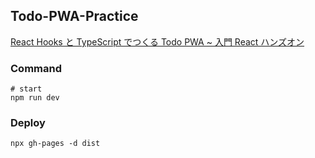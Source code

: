 ## Todo-PWA-Practice

[React Hooks と TypeScript でつくる Todo PWA ~ 入門 React ハンズオン](https://zenn.dev/sprout2000/books/76a279bb90c3f3)

### Command

```shell
# start
npm run dev
```

### Deploy

```shell
npx gh-pages -d dist
```
